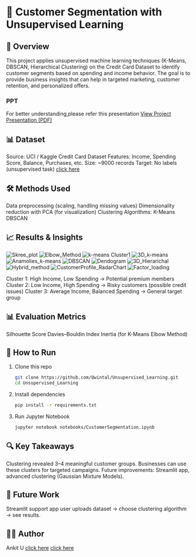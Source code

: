 # 🧩 Customer Segmentation with Unsupervised Learning
## 📌 Overview
This project applies unsupervised machine learning techniques (K-Means, DBSCAN, Hierarchical Clustering) on the Credit Card Dataset to identify customer segments based on spending and income behavior.
The goal is to provide business insights that can help in targeted marketing, customer retention, and personalized offers.

### PPT
For better understanding,please refer this presentation
[View Project Presentation (PDF)](reports/Unsupervised_ppt.pdf) 

## 📊 Dataset
Source: UCI / Kaggle Credit Card Dataset
Features: Income, Spending Score, Balance, Purchases, etc.
Size: ~9000 records
Target: No labels (unsupervised task)
[click here](https://www.kaggle.com/datasets/arjunbhasin2013/ccdata)

## 🛠️ Methods Used
Data preprocessing (scaling, handling missing values)
Dimensionality reduction with PCA (for visualization)
Clustering Algorithms:
K-Means
DBSCAN

## 📈 Results & Insights
![Skree_plot](reports/Skree_plot.png)
![Elbow_Method](reports/Elbow_method.png)
![k-means Cluster1](reports/k-means_Cluster1.png)
![3D_k-means](reports/3D_K-means.png)
![Anamolies_k-means](reports/Anamolies_k-means.png)
![DBSCAN](reports/DBSCAN.png)
![Dendogram](reports/Dendogram.png)
![3D_Hierarichal](reports/3D_Hierarichal.png)
![Hybrid_method](reports/hybrid_clusters.png)
![CustomerProfile_RadarChart](reports/CustomerProfile_RadarChart.jpg)
![Factor_loading](reports/Factor_loading.png)

Cluster 1: High Income, Low Spending → Potential premium members
Cluster 2: Low Income, High Spending → Risky customers (possible credit issues)
Cluster 3: Average Income, Balanced Spending → General target group

## 📊 Evaluation Metrics
Silhouette Score
Davies–Bouldin Index
Inertia (for K-Means Elbow Method)

## 🚀 How to Run
1. Clone this repo
   ```bash
   git clone https://github.com/Qwintal/Unsupervised_Learning.git
   cd Unsupervised_Learning
   ```
2. Install dependencies
   ```bash
   pip install -r requirements.txt
   ```
3. Run Jupyter Notebook
   ```bash
   jupyter notebook notebooks/CustomerSegmentation.ipynb
   ```

## 🔍 Key Takeaways
Clustering revealed 3–4 meaningful customer groups.
Businesses can use these clusters for targeted campaigns.
Future improvements: Streamlit app, advanced clustering (Gaussian Mixture Models).

## 📌 Future Work
Streamlit support app
user uploads dataset → choose clustering algorithm → see results.

## 👨‍💻 Author
Ankit U
[click here](https://github.com/Qwintal)
[click here](https://www.linkedin.com/in/ankit-uniyal-143992317/)
